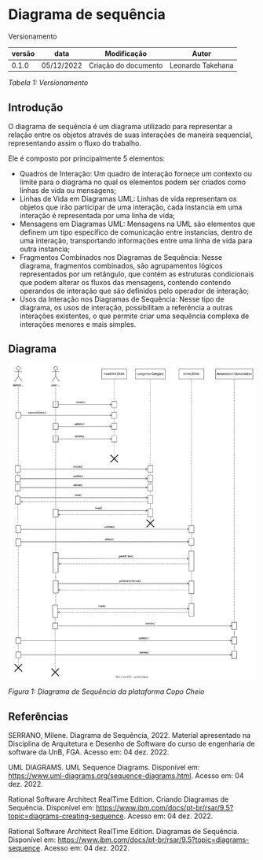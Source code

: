 # Diagrama de sequência         

Versionamento

versão | data | Modificação | Autor
-------|------|-------------|------
0.1.0 | 05/12/2022 | Criação do documento | Leonardo Takehana

*Tabela 1: Versionamento*

## Introdução

O diagrama de sequência é um diagrama utilizado para representar a relação entre os objetos através de suas interações de maneira sequencial, representando assim o fluxo do trabalho.

Ele é composto por principalmente 5 elementos:

* Quadros de Interação: Um quadro de interação fornece um contexto ou limite para o diagrama no qual os elementos podem ser criados como linhas de vida ou mensagens;
* Linhas de Vida em Diagramas UML: Linhas de vida representam os objetos que irão participar de uma interação, cada instancia em uma interação é representada por uma linha de vida;
* Mensagens em Diagramas UML: Mensagens na UML são elementos que definem um tipo específico de comunicação entre instancias, dentro de uma interação, transportando informações entre uma linha de vida para outra instancia;
* Fragmentos Combinados nos Diagramas de Sequência: Nesse diagrama, fragmentos combinados, são agrupamentos lógicos representados por um retângulo, que contém as estruturas condicionais que podem alterar os fluxos das mensagens, contendo contendo operandos de interação que são definidos pelo operador de interação;
* Usos da Interação nos Diagramas de Sequência: Nesse tipo de diagrama, os usos de interação, possibilitam a referência a outras interações existentes, o que permite criar uma sequência complexa de interações menores e mais simples.

## Diagrama

![Diagrama de Sequência](./assets/DiagramaSequencia/diagramaDeSequencia.svg)

*Figura 1: Diagrama de Sequência da plataforma Copo Cheio* 



## Referências

SERRANO, Milene. Diagrama de Sequência, 2022. Material apresentado na Disciplina de Arquitetura e Desenho de Software do curso de engenharia de software da UnB, FGA. Acesso em: 04 dez. 2022.

UML DIAGRAMS. UML Sequence Diagrams. Disponível em: https://www.uml-diagrams.org/sequence-diagrams.html. Acesso em: 04 dez. 2022.

Rational Software Architect RealTime Edition. Criando Diagramas de Sequência. Disponível em: https://www.ibm.com/docs/pt-br/rsar/9.5?topic=diagrams-creating-sequence.   Acesso em: 04 dez. 2022.

Rational Software Architect RealTime Edition. Diagramas de Sequência. Disponível em: https://www.ibm.com/docs/pt-br/rsar/9.5?topic=diagrams-sequence.   Acesso em: 04 dez. 2022.


